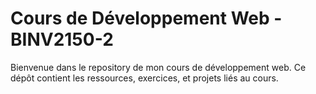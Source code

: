 # Cours de Développement Web - BINV2150-2

Bienvenue dans le repository de mon cours de développement web. Ce dépôt contient les ressources, exercices, et projets liés au cours.

